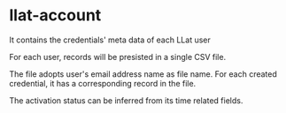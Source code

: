 # llat-account
It contains the credentials' meta data of each LLat user

For each user, records will be presisted in a single CSV file.

The file adopts user's email address name as file name. For each created credential, it has a corresponding record in the file.

The activation status can be inferred from its time related fields.
